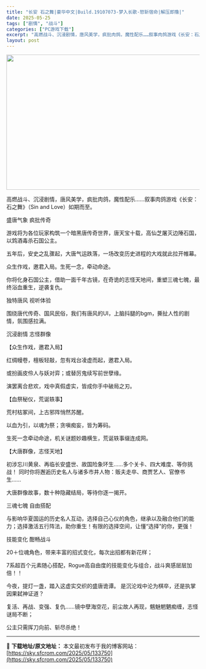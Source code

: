 ```yaml
---
title: "长安 石之舞|豪华中文|Build.19107073-梦入长歌-怒斩宿命|解压即撸|"
date: 2025-05-25
tags: ["剧情", "战斗"]
categories: ["PC游戏下载"]
excerpt: "高燃战斗、沉浸剧情，唐风美学，疯批肉鸽，魔性配乐……叙事肉鸽游戏《长安：石之舞》（Sin and Love）如期而至。 盛唐气象 疯批传奇 游戏将为各位玩家构筑一个暗黑唐传奇世界，唐天宝十载，高仙芝屠灭边陲石国，以鸩酒毒杀石国公主。 五年后，安史之乱骤起，大唐气运跌落，一场改变历史进程的大戏就此拉开&hellip;"
layout: post
---
```


<img class="aligncenter size-full wp-image-133751" src="https://sky.sfcrom.com/wp-content/uploads/2025/05/2025052508011843.webp" alt="" width="616" height="353" />

高燃战斗、沉浸剧情，唐风美学，疯批肉鸽，魔性配乐……叙事肉鸽游戏《长安：石之舞》（Sin and Love）如期而至。

盛唐气象 疯批传奇

游戏将为各位玩家构筑一个暗黑唐传奇世界，唐天宝十载，高仙芝屠灭边陲石国，以鸩酒毒杀石国公主。

五年后，安史之乱骤起，大唐气运跌落，一场改变历史进程的大戏就此拉开帷幕。

众生作戏，邀君入局。生死一念，牵动命途。

你将化身石国公主，借助一面千年古镜，在奇诡的志怪天地间，重塑三魂七魄，最终浴血重生，逆袭复仇。

独特唐风 视听体验

围绕唐代传奇、国风民俗，我们有唐风的UI，上脑抖腿的bgm，撕扯人性的剧情，氛围感拉满。

沉浸剧情 志怪群像

【众生作戏，邀君入局】​

红绸幔卷，檀板轻敲，忽有戏台凌虚而起，邀君入局。

或扮画皮伶人与妖对弈；或替厉鬼续写前世孽缘。

演罢离合悲欢，戏中真假虚实，皆成你手中破局之刃。

【血祭秘仪，荒诞轶事】​

荒村枯冢间，上古邪阵悄然苏醒。

以血为引，以魂为祭；贪嗔痴妄，皆为筹码。

生死一念牵动命途，机关谜题妙趣横生，荒诞轶事缀连成网。

【大唐群像，志怪天地】

初涉忘川黄泉、再临长安盛世、故国险象环生……多个关卡、四大难度、等你挑战！
同时你将邂逅历史名人与诸多市井人物：贩夫走卒、商贾艺人、官僚书生……

大唐群像故事，数十种隐藏结局，等待你逐一揭开。

三魂七魄 自由搭配

与影响华夏国运的历史名人互动，选择自己心仪的角色，继承以及融合他们的能力；选择激活五行阵法，助你重生！有限的选择空间，让懂“选择”的你，更强！

技能变化 酣畅战斗

20＋位魂角色，带来丰富的招式变化，每次出招都有新花样；

7系超百个元素随心搭配，Rogue高自由度的技能变化与组合，战斗爽感层层加倍！！

今夜，提灯一盏，踏入这虚实交织的盛唐诡谭。
是沉沦戏中沦为棋卒，还是执掌因果弑神证道？

复活、再战、变强、复仇……镜中孽海空花，前尘故人再现，魑魅魍魉痴缠，志怪谜局不断；

公主只需挥刀向前、斩尽杀绝！

---
📖 **下载地址/原文地址：** 本文最初发布于我的博客网站：[https://sky.sfcrom.com/2025/05/133750](https://sky.sfcrom.com/2025/05/133750)
